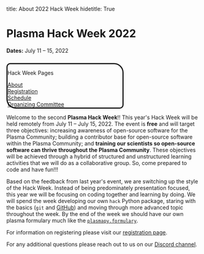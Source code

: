 title: About 2022 Hack Week
hidetitle: True

# Plasma Hack Week 2022

**Dates:** July 11 – 15, 2022

<div class="plasmapy-note"
     style="max-width: 300px;
            margin-top: 24px;
            border-style: solid;
            border-radius: 10px 25px;
            border-width: 3px;
            border-color: var(--plasmapy-darkblue)">
    <p class="plasmapy-note-title" style="border-top-left-radius: 8px; border-top-right-radius: 23px ">
        Hack Week Pages
    </p>
    <p style="margin-bottom: 0">
        <a href="../about">About</a><br>
        <a href="../registration">Registration</a><br>
        <a href="../schedule">Schedule</a><br>
        <!--
        <a href="../python">Python Tutorials</a><br>
        <a href="../tutorials">Tutorials</a><br>
        <a href="../install">Software Installation</a><br>
        <a href="../social">Social Events</a><br>
        -->
        <a href="../committee">Organizing Committee</a><br>
        <!--
        <a href="../exit_survey">How did we do?</a><br>
        <a href="https://youtube.com/playlist?list=PLKpKGRIZZV_R2ZnpbSZ5-Qm2bpUMZs7by">YouTube Playlist</a>
        -->
    </p>
</div>

Welcome to the second **Plasma Hack Week**!! This year's Hack Week will be
held remotely from July 11 – July 15, 2022. The event is **free** and will
target three objectives: increasing awareness of open-source software for the
Plasma Community; building a contributor base for open-source software
within the Plasma Community; and **training our scientists so open-source
software can thrive throughout the Plasma Community**. These objectives will be
achieved through a hybrid of structured and unstructured learning activities
that we will do as a collaborative group. So, come prepared to code and have
fun!!!

Based on the feedback from last year's event, we are switching up the
style of the Hack Week. Instead of being predominately presentation focused,
this year we will be focusing on coding together and learning by doing. We
will spend the week developing our own `hack` Python package, staring with
the basics (`git` and [GitHub](https://github.com/)) and moving through more
advanced topic throughout the week. By the end of the week we should have our
own plasma formulary much like the
[`plasmapy.formulary`](https://docs.plasmapy.org/en/latest/formulary/index.html).

For information on registering please visit our
[registration page](../registration).

For any additional questions please reach out to us on our
[Discord channel](https://discord.gg/HdsZkp9M35).

<!--
In the week leading up to the **Plasma Hack Week**, a few more fundamentally
focused tutorials will be presented on topics like the basics of Python, using
version control, contributing to open-source projects, etc.

For information on the schedule and pre-week tutorials please visit our
[scheduling page](../schedule).
-->

